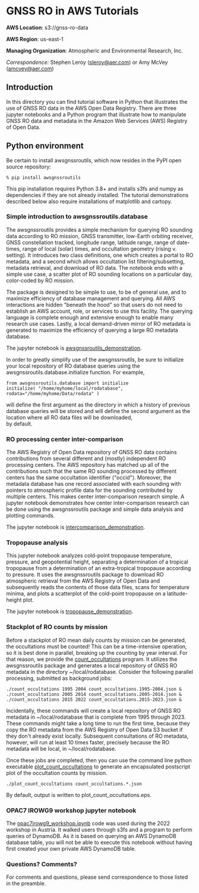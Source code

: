 GNSS RO in AWS Tutorials
============================================

**AWS Location**: s3://gnss-ro-data

**AWS Region**: us-east-1  

**Managing Organization**: Atmospheric and Environmental Research, Inc.

*Correspondence:* Stephen Leroy (sleroy@aer.com) or Amy McVey (amcvey@aer.com)


## Introduction

In this directory you can find tutorial software in Python that illustrates
the use of GNSS RO data in the AWS Open Data Registry. There are three jupyter 
notebooks and a Python program that illustrate how to manipulate GNSS RO 
data and metadata in the Amazon Web Services (AWS) Registry of Open Data. 


## Python environment

Be certain to install awsgnssroutils, which now resides in the PyPI 
open source repository: 

```
% pip install awsgnssroutils
```

This pip installation requires Python 3.8+ and installs s3fs and numpy as 
dependencies if they are not already installed. The tutorial demonstrations 
described below also require installations of matplotlib and cartopy. 

### Simple introduction to awsgnssroutils.database

The awsgnssroutils provides a simple mechanism for querying RO sounding 
data according to RO mission, GNSS transmitter, low-Earth orbiting receiver, 
GNSS constellation tracked, longitude range, latitude range, range of 
date-times, range of local (solar) times, and occultation geometry 
(rising v. setting). It introduces two class definitions, one which creates 
a portal to RO metadata, and a second which allows occultation list 
filtering/subsetting, metadata retrieval, and download of RO data. The 
notebook ends with a simple use case, a scatter plot of RO sounding 
locations on a particular day, color-coded by RO mission. 

The package is designed to be simple to use, to be of general use, and to 
maximize efficiency of database management and querying. All AWS interactions 
are hidden "beneath the hood" so that users do not need to establish an 
AWS account, role, or services to use this facility. The querying language 
is complete enough and extensive enough to enable many research use cases. 
Lastly, a local demand-driven mirror of RO metadata is generated to 
maximize the efficiency of querying a large RO metadata database. 

The jupyter notebook is [awsgnssroutils_demonstration](https://raw.githubusercontent.com/gnss-ro/aws-opendata/master/tutorials/awsgnssroutils_demonstration.ipynb). 

In order to greatly simplify use of the awsgnssroutils, be sure to 
initialize your local repository of RO database queries using 
the awsgnssroutils.database.initialize function. For example, 

```
from awsgnssroutils.database import initialize
initialize( "/home/myhome/local/rodatabase", rodata="/home/myhome/Data/rodata" )
```

will define the first argument as the directory in which a history of 
previous database queries will be stored and will define the second 
argument as the location where all RO data files will be downloaded,  
by default. 

### RO processing center inter-comparison 

The AWS Registry of Open Data repository of GNSS RO data contains 
contributions from several different and (mostly) independent RO 
processing centers. The AWS repository has matched up all of the 
contributions such that the same RO sounding processed by different 
centers has the same occultation identifier ("occid"). Moreover, 
the metadata database has one record associated with each sounding 
with pointers to atmospheric profile data for the sounding contributed 
by multiple centers. This makes center inter-comparison research 
simple. A jupyter notebook demonstrates how center inter-comparison 
research can be done using the awsgnssroutils package and simple 
data analysis and plotting commands. 

The jupyter notebook is [intercomparison_demonstration](https://raw.githubusercontent.com/gnss-ro/aws-opendata/master/tutorials/intercomparison_demonstration.ipynb). 

### Tropopause analysis

This jupyter notebook analyzes cold-point tropopause temperature, 
pressure, and geopotential height, separating a determination of 
a tropical tropopause from a determination of an extra-tropical 
tropopause according to pressure. It uses the awsgnssroutils package 
to download RO atmospheric retrieval from the AWS Registry of Open Data 
and subsequently reads the contents of those data files, scans for 
temperature minima, and plots a scatterplot of the cold-point tropopause 
on a latitude-height plot. 

The jupyter notebook is [tropopause_demonstration](https://raw.githubusercontent.com/gnss-ro/aws-opendata/master/tutorials/tropopause_demonstration.ipynb). 

### Stackplot of RO counts by mission

Before a stackplot of RO mean daily counts by mission can be generated, the
occultations must be counted! This can be a time-intensive operation, so it is
best done in parallel, breaking up the counting by year interval. For that reason,
we provide the [count_occultations](https://raw.githubusercontent.com/gnss-ro/aws-opendata/master/tutorials/count_occultations)
program. It utilizes the awsgnssroutils package and generates
a local repository of GNSS RO metadata in the directory ~/local/rodatabase.
Consider the following parallel processing, submitted as background jobs:
```
./count_occultations 1995 2004 count_occultations.1995-2004.json &
./count_occultations 2005 2014 count_occultations.2005-2014.json &
./count_occultations 2015 2022 count_occultations.2015-2023.json &
```
Incidentally, these commands will create a local repository of GNSS RO
metadata in ~/local/rodatabase that is complete from 1995 through 2023. These
commands might take a long time to run the first time, because they copy the RO
metadata from the AWS Registry of Open Data S3 bucket if they don't already exist
locally. Subsequent consultations of RO metadata, however, will run at least 10
times faster, precisely because the RO metadata will be local, in ~/local/rodatabase.

Once these jobs are completed, then you can use the command line
python executable
[plot_count_occultations](https://raw.githubusercontent.com/gnss-ro/aws-opendata/master/tutorials/plot_count_occultations)
to generate an encapsulated postscript plot of the occultation counts by mission.
```
./plot_count_occultations count_occultations.*.json
```
By default, output is written to plot_count_occultations.eps.


### OPAC7 IROWG9 workshop jupyter notebook

The [opac7irowg9_workshop.ipynb](https://raw.githubusercontent.com/gnss-ro/aws-opendata/master/tutorials/opac7irowg9_workshop.ipynb) 
code was used during the 2022 workshop in Austria. It walked users through s3fs and a
program to perform queries of DynamoDB.
As it is based on querying an AWS DynamoDB database table, you will not be able to execute
this notebook without having first created your own private AWS DynamoDB table. 

### Questions? Comments?

For comments and questions, please send correspondence to those listed
in the preamble.
